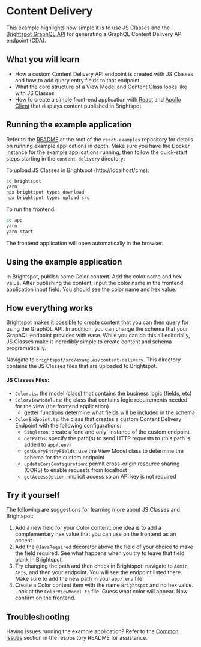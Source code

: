 # Content Delivery
This example highlights how simple it is to use JS Classes and the [Brightspot GraphQL API](https://www.brightspot.com/documentation/brightspot-cms-developer-guide/latest/graphql-api) for generating a GraphQL Content Delivery API endpoint (CDA).

## What you will learn
- How a custom Content Delivery API endpoint is created with JS Classes and how to add query entry fields to that endpoint
- What the core structure of a View Model and Content Class looks like with JS Classes
- How to create a simple front-end application with [React](https://reactjs.org/) and [Apollo Client](https://www.apollographql.com/docs/react/) that displays content published in Brightspot
## Running the example application
Refer to the [README](/README.md) at the root of the `react-examples` repository for details on running example applications in depth. Make sure you have the Docker instance for the example applications running, then follow the quick-start steps starting in the `content-delivery` directory:

To upload JS Classes in Brightspot (http://localhost/cms):

```sh
cd brightspot
yarn
npx brightspot types download
npx brightspot types upload src

```

To run the frontend:

```sh
cd app
yarn
yarn start
```

The frontend application will open automatically in the browser.

## Using the example application
In Brightspot, publish some Color content. Add the color name and hex value. After publishing the content, input the color name in the frontend application input field. You should see the color name and hex value.

## How everything works
Brightspot makes it possible to create content that you can then query for using the GraphQL API. In addition, you can change the schema that your GraphQL endpoint provides with ease. While you can do this all editorially, JS Classes make it incredibly simple to create content and schema programatically.

Navigate to `brightspot/src/examples/content-delivery`. This directory contains the JS Classes files that are uploaded to Brightspot.

#### JS Classes Files:
- `Color.ts`: the model (class) that contains the business logic (fields, etc)
- `ColorViewModel.ts`: the class that contains logic requirements needed for the view (the frontend application)
  - getter functions determine what fields will be included in the schema
- `ColorEndpoint.ts`: the class that creates a custom Content Delivery Endpoint with the following configurations:
  - `Singleton`: create a 'one and only' instance of the custom endpoint
  - `getPaths`: specify the path(s) to send HTTP requests to (this path is added to `app/.env`)
  - `getQueryEntryFields`: use the View Model class to determine the schema for the custom endpoint
  - `updateCorsConfiguration`: permit cross-origin resource sharing (CORS) to enable requests from localhost
  - `getAccessOption`: implicit access so an API key is not required

## Try it yourself
The following are suggestions for learning more about JS Classes and Brightspot:

1. Add a new field for your Color content: one idea is to add a complementary hex value that you can use on the frontend as an accent.
2. Add the `@JavaRequired` decorator above the field of your choice to make the field required. See what happens when you try to leave that field blank in Brightspot.
3. Try changing the path and then check in Brightspot: navigate to `Admin`, `APIs`, and then your endpoint. You will see the endpoint listed there. Make sure to add the new path in your `app/.env` file!
4. Create a Color content item with the name `Brightspot` and no hex value. Look at the `ColorViewModel.ts` file. Guess what color will appear. Now confirm on the frontend.

## Troubleshooting
Having issues running the example application? Refer to the [Common Issues](/README.md) section in the respository README for assistance.
